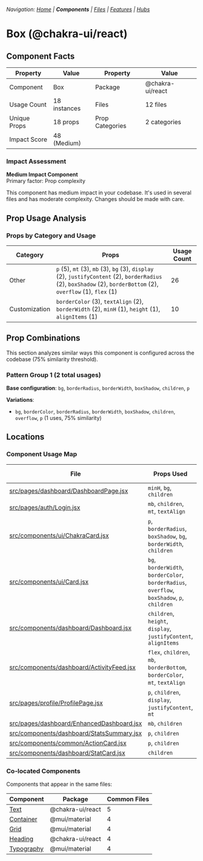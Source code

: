 
*Navigation: [Home](../../index.md) | **Components** | [Files](../../files.md) | [Features](../../features.md) | [Hubs](../../hubs.md)*



# Box (@chakra-ui/react)

## Component Facts

| Property | Value | Property | Value |
|----------|-------|----------|-------|
| Component | Box | Package | @chakra-ui/react |
| Usage Count | 18 instances | Files | 12 files |
| Unique Props | 18 props | Prop Categories | 2 categories |
| Impact Score | 48 (Medium) | | |

### Impact Assessment

**Medium Impact Component**  
Primary factor: Prop complexity

This component has medium impact in your codebase. It&#x27;s used in several files and has moderate complexity. Changes should be made with care.

## Prop Usage Analysis

### Props by Category and Usage

| Category | Props | Usage Count |
|----------|-------|-------------|
| Other | `p` (5), `mt` (3), `mb` (3), `bg` (3), `display` (2), `justifyContent` (2), `borderRadius` (2), `boxShadow` (2), `borderBottom` (2), `overflow` (1), `flex` (1) | 26 |
| Customization | `borderColor` (3), `textAlign` (2), `borderWidth` (2), `minH` (1), `height` (1), `alignItems` (1) | 10 |

## Prop Combinations

This section analyzes similar ways this component is configured across the codebase (75% similarity threshold).

### Pattern Group 1 (2 total usages)

**Base configuration**: `bg`, `borderRadius`, `borderWidth`, `boxShadow`, `children`, `p`

**Variations**:
- `bg`, `borderColor`, `borderRadius`, `borderWidth`, `boxShadow`, `children`, `overflow`, `p` (1 uses, 75% similarity)


## Locations

### Component Usage Map

| File | Props Used | Prop Categories |
|------|------------|----------------|
| [src/pages/dashboard/DashboardPage.jsx](https://github.com/star4beam/react-import-analyzer/blob/main/test-project/src/pages/dashboard/DashboardPage.jsx) | `minH`, `bg`, `children` | 3 |
| [src/pages/auth/Login.jsx](https://github.com/star4beam/react-import-analyzer/blob/main/test-project/src/pages/auth/Login.jsx) | `mb`, `children`, `mt`, `textAlign` | 3 |
| [src/components/ui/ChakraCard.jsx](https://github.com/star4beam/react-import-analyzer/blob/main/test-project/src/components/ui/ChakraCard.jsx) | `p`, `borderRadius`, `boxShadow`, `bg`, `borderWidth`, `children` | 3 |
| [src/components/ui/Card.jsx](https://github.com/star4beam/react-import-analyzer/blob/main/test-project/src/components/ui/Card.jsx) | `bg`, `borderWidth`, `borderColor`, `borderRadius`, `overflow`, `boxShadow`, `p`, `children` | 3 |
| [src/components/dashboard/Dashboard.jsx](https://github.com/star4beam/react-import-analyzer/blob/main/test-project/src/components/dashboard/Dashboard.jsx) | `children`, `height`, `display`, `justifyContent`, `alignItems` | 3 |
| [src/components/dashboard/ActivityFeed.jsx](https://github.com/star4beam/react-import-analyzer/blob/main/test-project/src/components/dashboard/ActivityFeed.jsx) | `flex`, `children`, `mb`, `borderBottom`, `borderColor`, `mt`, `textAlign` | 3 |
| [src/pages/profile/ProfilePage.jsx](https://github.com/star4beam/react-import-analyzer/blob/main/test-project/src/pages/profile/ProfilePage.jsx) | `p`, `children`, `display`, `justifyContent`, `mt` | 2 |
| [src/pages/dashboard/EnhancedDashboard.jsx](https://github.com/star4beam/react-import-analyzer/blob/main/test-project/src/pages/dashboard/EnhancedDashboard.jsx) | `mb`, `children` | 2 |
| [src/components/dashboard/StatsSummary.jsx](https://github.com/star4beam/react-import-analyzer/blob/main/test-project/src/components/dashboard/StatsSummary.jsx) | `p`, `children` | 2 |
| [src/components/common/ActionCard.jsx](https://github.com/star4beam/react-import-analyzer/blob/main/test-project/src/components/common/ActionCard.jsx) | `p`, `children` | 2 |
| [src/components/dashboard/StatCard.jsx](https://github.com/star4beam/react-import-analyzer/blob/main/test-project/src/components/dashboard/StatCard.jsx) | `children` | 1 |

### Co-located Components
Components that appear in the same files:

| Component | Package | Common Files |
|-----------|---------|--------------|
| [Text](../@chakra-ui_react/Text.md) | @chakra-ui/react | 5 |
| [Container](../@mui_material/Container.md) | @mui/material | 4 |
| [Grid](../@mui_material/Grid.md) | @mui/material | 4 |
| [Heading](../@chakra-ui_react/Heading.md) | @chakra-ui/react | 4 |
| [Typography](../@mui_material/Typography.md) | @mui/material | 4 |
